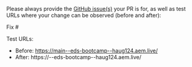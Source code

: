 Please always provide the [GitHub issue(s)](../issues) your PR is for, as well as test URLs where your change can be observed (before and after):

Fix #<gh-issue-id>

Test URLs:
- Before: https://main--eds-bootcamp--haug124.aem.live/
- After: https://<branch>--eds-bootcamp--haug124.aem.live/
